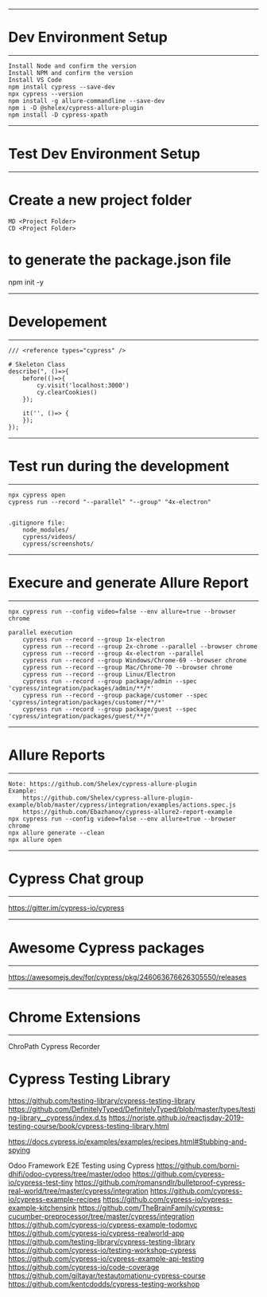 --------------------------------------------------------------------------------------------------------------------
# Dev Environment Setup
--------------------------------------------------------------------------------------------------------------------
```batch
Install Node and confirm the version
Install NPM and confirm the version
Install VS Code
npm install cypress --save-dev
npx cypress --version
npm install -g allure-commandline --save-dev
npm i -D @shelex/cypress-allure-plugin
npm install -D cypress-xpath
```
--------------------------------------------------------------------------------------------------------------------
# Test Dev Environment Setup
--------------------------------------------------------------------------------------------------------------------
# Create a new project folder
```batch
MD <Project Folder>
CD <Project Folder>
```

# to generate the  package.json file
npm init -y

--------------------------------------------------------------------------------------------------------------------
# Developement
--------------------------------------------------------------------------------------------------------------------
```batch
/// <reference types="cypress" />

# Skeleton Class
describe(", ()=>{
    before(()=>{
		cy.visit('localhost:3000')
		cy.clearCookies()
    });

    it('', ()=> {
    });
});
```
--------------------------------------------------------------------------------------------------------------------
# Test run during the development 
--------------------------------------------------------------------------------------------------------------------
```batch
npx cypress open
cypress run --record "--parallel" "--group" "4x-electron"


.gitignore file:
	node_modules/
	cypress/videos/
	cypress/screenshots/
```
 
--------------------------------------------------------------------------------------------------------------------
# Execure and generate Allure Report
--------------------------------------------------------------------------------------------------------------------
```batch
npx cypress run --config video=false --env allure=true --browser chrome

parallel execution
	cypress run --record --group 1x-electron
	cypress run --record --group 2x-chrome --parallel --browser chrome
	cypress run --record --group 4x-electron --parallel
	cypress run --record --group Windows/Chrome-69 --browser chrome
	cypress run --record --group Mac/Chrome-70 --browser chrome
	cypress run --record --group Linux/Electron
	cypress run --record --group package/admin --spec 'cypress/integration/packages/admin/**/*'
	cypress run --record --group package/customer --spec 'cypress/integration/packages/customer/**/*'
	cypress run --record --group package/guest --spec 'cypress/integration/packages/guest/**/*'
```



--------------------------------------------------------------------------------------------------------------------
# Allure Reports
--------------------------------------------------------------------------------------------------------------------
```batch
Note: https://github.com/Shelex/cypress-allure-plugin
Example: 
	https://github.com/Shelex/cypress-allure-plugin-example/blob/master/cypress/integration/examples/actions.spec.js
	https://github.com/Ebazhanov/cypress-allure2-report-example
npx cypress run --config video=false --env allure=true --browser chrome
npx allure generate --clean
npx allure open
```



--------------------------------------------------------------------------------------------------------------------
# Cypress Chat group
--------------------------------------------------------------------------------------------------------------------
https://gitter.im/cypress-io/cypress

--------------------------------------------------------------------------------------------------------------------
# Awesome Cypress packages
--------------------------------------------------------------------------------------------------------------------
https://awesomejs.dev/for/cypress/pkg/246063676626305550/releases


--------------------------------------------------------------------------------------------------------------------
# Chrome Extensions
--------------------------------------------------------------------------------------------------------------------
ChroPath
Cypress Recorder


# Cypress Testing Library
https://github.com/testing-library/cypress-testing-library
https://github.com/DefinitelyTyped/DefinitelyTyped/blob/master/types/testing-library__cypress/index.d.ts
https://noriste.github.io/reactjsday-2019-testing-course/book/cypress-testing-library.html



https://docs.cypress.io/examples/examples/recipes.html#Stubbing-and-spying

Odoo Framework E2E Testing using Cypress	https://github.com/borni-dhifi/odoo-cypress/tree/master/odoo
https://github.com/cypress-io/cypress-test-tiny
https://github.com/romansndlr/bulletproof-cypress-real-world/tree/master/cypress/integration
https://github.com/cypress-io/cypress-example-recipes
https://github.com/cypress-io/cypress-example-kitchensink
https://github.com/TheBrainFamily/cypress-cucumber-preprocessor/tree/master/cypress/integration
https://github.com/cypress-io/cypress-example-todomvc
https://github.com/cypress-io/cypress-realworld-app
https://github.com/testing-library/cypress-testing-library
https://github.com/cypress-io/testing-workshop-cypress
https://github.com/cypress-io/cypress-example-api-testing
https://github.com/cypress-io/code-coverage
https://github.com/giltayar/testautomationu-cypress-course
https://github.com/kentcdodds/cypress-testing-workshop

